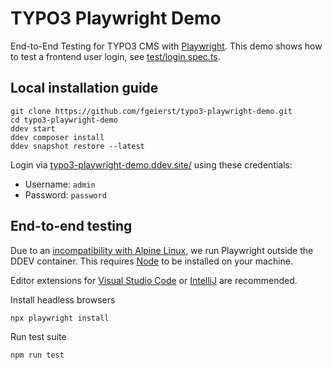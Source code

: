 # TYPO3 Playwright Demo

End-to-End Testing for TYPO3 CMS with [Playwright](https://playwright.dev/docs/). This demo shows how to test a frontend user login, see [test/login.spec.ts](https://github.com/fgeierst/typo3-playwright-demo/blob/main/tests/login.spec.ts).


## Local installation guide

	git clone https://github.com/fgeierst/typo3-playwright-demo.git
	cd typo3-playwright-demo
	ddev start
	ddev composer install
	ddev snapshot restore --latest
	
Login via [typo3-playwright-demo.ddev.site/](https://typo3-playwright-demo.ddev.site/) using these credentials:

- Username: `admin`
- Password: `password`


## End-to-end testing

Due to an [incompatibility with Alpine Linux](https://playwright.dev/docs/docker#alpine), we run Playwright outside the DDEV container. This requires [Node](https://nodejs.org/en/download/) to be installed on your machine. 

Editor extensions for [Visual Studio Code](https://marketplace.visualstudio.com/items?itemName=ms-playwright.playwright) or [IntelliJ](https://plugins.jetbrains.com/plugin/18100-maestro) are recommended.

Install headless browsers
```shell
npx playwright install
```

Run test suite
```shell
npm run test
```